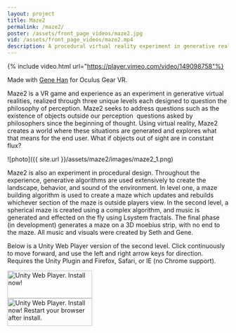 ```yaml
---
layout: project
title: Maze2
permalink: /maze2/
poster: /assets/front_page_videos/maze2.jpg
vid: /assets/front_page_videos/maze2.mp4
description: A procedural virtual reality experiment in generative realities. Generative terrain and music combine to create an endless environment.
---
```

{% include video.html url="https://player.vimeo.com/video/149098758"%}

Made with [Gene Han](http://getarobo.com/) for Oculus Gear VR.

Maze2 is a VR game and experience as an experiment in generative virtual realities, realized through three unique levels each designed to question the philosophy of perception. Maze2 seeks to address questions such as the existence of objects outside our perception ­ questions asked by philosophers since the beginning of thought. Using virtual reality, Maze2 creates a world where these situations are generated and explores what that means for the end user. What if objects out of sight are in constant flux?

![photo]({{ site.url }}/assets/maze2/images/maze2_1.png)

Maze2 is also an experiment in procedural design. Throughout the experience, generative algorithms are used extensively to create the landscape, behavior, and sound of the environment. In level one, a maze building algorithm is used to create a maze which updates and rebuilds whichever section of the maze is outside players view. In the second level, a spherical maze is created using a complex algorithm, and music is generated and effected on the fly using L­system fractals. The final phase (in development) generates a maze on a 3­D moebius strip, with no end to the maze. All music and visuals were created by Seth and Gene.

Below is a Unity Web Player version of the second level. Click continuously to move forward, and use the left and right arrow keys for direction. Requires the Unity Plugin and Firefox, Safari, or IE (no Chrome support).
<script
  src="https://code.jquery.com/jquery-3.1.1.slim.min.js"
  integrity="sha256-/SIrNqv8h6QGKDuNoLGA4iret+kyesCkHGzVUUV0shc="
  crossorigin="anonymous"></script>
 
<script type="text/javascript">
var unityObjectUrl = "http://webplayer.unity3d.com/download_webplayer-3.x/3.0/uo/UnityObject2.js";
if (document.location.protocol == 'https:')
  unityObjectUrl = unityObjectUrl.replace("http://", "https://ssl-");
document.write('<script type="text\/javascript" src="' + unityObjectUrl + '"><\/script>');
</script>
<script type="text/javascript">
  var config = {
    width: 960, 
    height: 600,
    params: { enableDebugging:"0" }
    
  };
  var u = new UnityObject2(config);

  jQuery(function() {

    var $missingScreen = jQuery("#unityPlayer").find(".missing");
    var $brokenScreen = jQuery("#unityPlayer").find(".broken");
    $missingScreen.hide();
    $brokenScreen.hide();
    
    u.observeProgress(function (progress) {
      switch(progress.pluginStatus) {
        case "broken":
          $brokenScreen.find("a").click(function (e) {
            e.stopPropagation();
            e.preventDefault();
            u.installPlugin();
            return false;
          });
          $brokenScreen.show();
        break;
        case "missing":
          $missingScreen.find("a").click(function (e) {
            e.stopPropagation();
            e.preventDefault();
            u.installPlugin();
            return false;
          });
          $missingScreen.show();
        break;
        case "installed":
          $missingScreen.remove();
        break;
        case "first":
        break;
      }
    });
    u.initPlugin(jQuery("#unityPlayer")[0], "{{ site.baseurl }}/assets/maze2/attachments/first.unity3d");
  });

  // jQuery(window).resize(function(){
  //   debugger;
  //   winWidth = window.innerWidth;
  //   winHeight = window.innerHeight;
  //   var unity = document.getElementById('unityPlayer');
  //   if(unity != null){
  //     unity.style.width = winWidth + "px";
  //     unity.style.height = winHeight + "px";
  //   }
  // });
</script>
<div class="content">
  <div id="unityPlayer">
    <div class="missing">
      <a href="http://unity3d.com/webplayer/" title="Unity Web Player. Install now!">
        <img alt="Unity Web Player. Install now!" src="http://webplayer.unity3d.com/installation/getunity.png" width="193" height="63" />
      </a>
    </div>
    <div class="broken">
      <a href="http://unity3d.com/webplayer/" title="Unity Web Player. Install now! Restart your browser after install.">
        <img alt="Unity Web Player. Install now! Restart your browser after install." src="http://webplayer.unity3d.com/installation/getunityrestart.png" width="193" height="63" />
      </a>
    </div>
  </div>
</div>